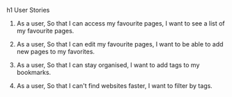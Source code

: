 h1 User Stories

1. As a user,
  So that I can access my favourite pages,
  I want to see a list of my favourite pages.

2. As a user,
  So that I can edit my favourite pages,
  I want to be able to add new pages to my favorites.

3. As a user,
  So that I can stay organised,
  I want to add tags to my bookmarks.

4. As a user,
  So that I can't find websites faster,
  I want to filter by tags. 